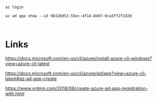 
```
az login
```


```
az ad app show --id 98328d53-55ec-4f14-8407-0ca5ff2f2d20
```

```
```

```
```

# Links

https://docs.microsoft.com/en-us/cli/azure/install-azure-cli-windows?view=azure-cli-latest

https://docs.microsoft.com/en-us/cli/azure/ad/app?view=azure-cli-latest#az-ad-app-create

https://www.vrdmn.com/2018/08/create-azure-ad-app-registration-with.html